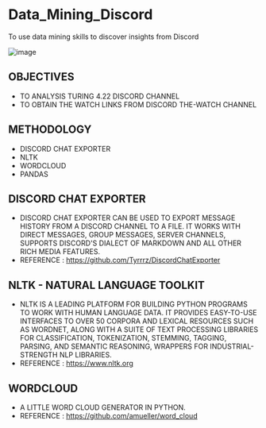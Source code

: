 # Data_Mining_Discord
To use data mining skills to discover insights from Discord

![image](https://user-images.githubusercontent.com/69633814/99181760-ec38f000-2730-11eb-9192-8deccb27e7b1.png)

 
## OBJECTIVES
* TO ANALYSIS TURING 4.22 DISCORD CHANNEL
* TO OBTAIN THE WATCH LINKS FROM DISCORD THE-WATCH CHANNEL


## METHODOLOGY
* DISCORD CHAT EXPORTER 
* NLTK
* WORDCLOUD
* PANDAS

## DISCORD CHAT EXPORTER
* DISCORD CHAT EXPORTER CAN BE USED TO EXPORT MESSAGE HISTORY FROM A DISCORD CHANNEL TO A FILE. IT WORKS WITH DIRECT MESSAGES, GROUP MESSAGES, SERVER CHANNELS, SUPPORTS DISCORD'S DIALECT OF MARKDOWN AND ALL OTHER RICH MEDIA FEATURES.
* REFERENCE : https://github.com/Tyrrrz/DiscordChatExporter

## NLTK - NATURAL LANGUAGE TOOLKIT
* NLTK IS A LEADING PLATFORM FOR BUILDING PYTHON PROGRAMS TO WORK WITH HUMAN LANGUAGE DATA. IT PROVIDES EASY-TO-USE INTERFACES TO OVER 50 CORPORA AND LEXICAL RESOURCES SUCH AS WORDNET, ALONG WITH A SUITE OF TEXT PROCESSING LIBRARIES FOR CLASSIFICATION, TOKENIZATION, STEMMING, TAGGING, PARSING, AND SEMANTIC REASONING, WRAPPERS FOR INDUSTRIAL-STRENGTH NLP LIBRARIES.
* REFERENCE : https://www.nltk.org

## WORDCLOUD
* A LITTLE WORD CLOUD GENERATOR IN PYTHON.
* REFERENCE : https://github.com/amueller/word_cloud

